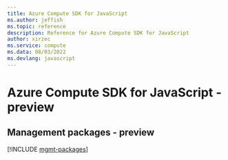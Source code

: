 ```yaml
---
title: Azure Compute SDK for JavaScript
ms.author: jeffish
ms.topic: reference
description: Reference for Azure Compute SDK for JavaScript
author: xirzec
ms.service: compute
ms.data: 08/03/2022
ms.devlang: javascript
---
```

# Azure Compute SDK for JavaScript - preview

## Management packages - preview
[!INCLUDE [mgmt-packages](compute-mgmt-index.md)]